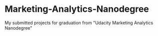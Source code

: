 # Marketing-Analytics-Nanodegree
 My submitted projects for graduation from "Udacity Marketing Analytics Nanodegree"
